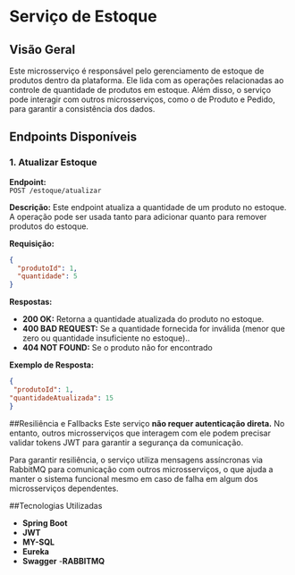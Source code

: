 # Serviço de Estoque

## Visão Geral
Este microsserviço é responsável pelo gerenciamento de estoque de produtos dentro da plataforma. Ele lida com as operações relacionadas ao controle de quantidade de produtos em estoque. Além disso, o serviço pode interagir com outros microsserviços, como o de Produto e Pedido, para garantir a consistência dos dados.

## Endpoints Disponíveis
### 1. Atualizar Estoque
**Endpoint:**  
`POST /estoque/atualizar`

**Descrição:**
Este endpoint atualiza a quantidade de um produto no estoque. A operação pode ser usada tanto para adicionar quanto para remover produtos do estoque.


**Requisição:**
```json
{
  "produtoId": 1,
  "quantidade": 5
}
```

**Respostas:**
- **200 OK:** Retorna a quantidade atualizada do produto no estoque.
- **400 BAD REQUEST:** Se a quantidade fornecida for inválida (menor que zero ou quantidade insuficiente no estoque)..
- **404 NOT FOUND:** Se o produto não for encontrado

**Exemplo de Resposta:**
```json
{
 "produtoId": 1,
"quantidadeAtualizada": 15
}
```

##Resiliência e Fallbacks
Este serviço **não requer autenticação direta.** No entanto, outros microsserviços que interagem com ele podem precisar validar tokens JWT para garantir a segurança da comunicação.

Para garantir resiliência, o serviço utiliza mensagens assíncronas via RabbitMQ para comunicação com outros microsserviços, o que ajuda a manter o sistema funcional mesmo em caso de falha em algum dos microsserviços dependentes.

##Tecnologias Utilizadas
- **Spring Boot**
- **JWT**
- **MY-SQL**
- **Eureka**
- **Swagger**
-**RABBITMQ**


